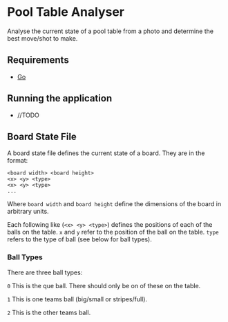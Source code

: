 # Pool Table Analyser

Analyse the current state of a pool table from a photo
and determine the best move/shot to make.

## Requirements

- [Go](https://golang.org/)

## Running the application
- //TODO


## Board State File

A board state file defines the current state of a board.
They are in the format:

    <board width> <board height>
    <x> <y> <type>
    <x> <y> <type>
    ...
    
Where `board width` and `board height` define the
dimensions of the board in arbitrary units.

Each following like (`<x> <y> <type>`) defines
the positions of each of the balls on the table.
`x` and `y` refer to the position of the ball on the
table. `type` refers to the type of ball (see below for
ball types).

### Ball Types

There are three ball types:

`0` This is the que ball. There should only be on of these
on the table.

`1` This is one teams ball (big/small or stripes/full).

`2` This is the other teams ball.